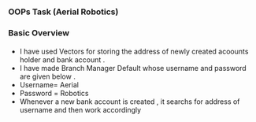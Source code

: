 ### OOPs Task (Aerial Robotics)

### Basic Overview <h4> 
- I have used Vectors for storing the address of newly created acoounts holder and bank account  .
- I have made Branch Manager Default whose username and password are given below .
 - Username= Aerial
 - Password = Robotics
- Whenever a new bank account is created , it searchs for address of username and then work accordingly

